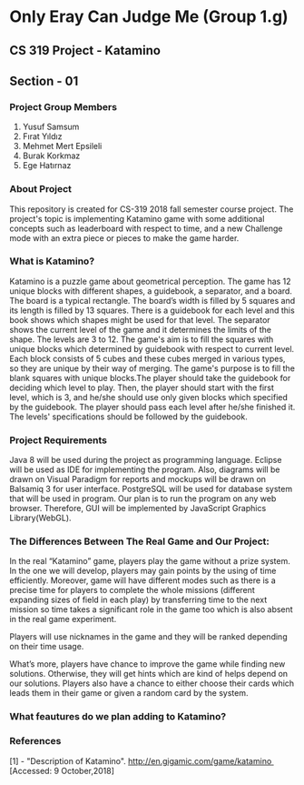 # Only Eray Can Judge Me (Group 1.g)
## CS 319 Project - Katamino
## Section - 01

### Project Group Members
1) Yusuf Samsum
2) Fırat Yıldız
3) Mehmet Mert Epsileli
4) Burak Korkmaz
5) Ege Hatırnaz

### About Project
This repository is created for CS-319 2018 fall semester course project. The project's topic is implementing Katamino game with some additional concepts such as leaderboard with respect to time, and a new Challenge mode with an extra piece or pieces to make the game harder.

### What is Katamino?
Katamino is a puzzle game about geometrical perception. The game has 12 unique blocks with different shapes, a guidebook, a separator, and a board. The board is a typical rectangle. The board’s width is filled by 5 squares and its length is filled by 13 squares. There is a guidebook for each level and this book shows which shapes might be used for that level. The separator shows the current level of the game and it determines the limits of the shape. The levels are 3 to 12. The game's aim is to fill the squares with unique blocks which determined by guidebook with respect to current level. Each block consists of 5 cubes and these cubes merged in various types, so they are unique by their way of merging.
The game's purpose is to fill the blank squares with unique blocks.The player should take the guidebook for deciding which level to play. Then, the player should start with the first level, which is 3, and he/she should use only given blocks which specified by the guidebook. The player should pass each level after he/she finished it. The levels' specifications should be followed by the guidebook.

### Project Requirements
Java 8 will be used during the project as programming language. Eclipse will be used as IDE for implementing the program. Also, diagrams will be drawn on Visual Paradigm for reports and mockups will be drawn on Balsamiq 3 for user interface. PostgreSQL will be used for database system that will be used in program. Our plan is to run the program on any web browser. Therefore, GUI will be implemented by JavaScript Graphics Library(WebGL).  

### The Differences Between The Real Game and Our Project:
In the real “Katamino” game, players play the game without a prize system. In the one we will develop, players may gain points by the using of time efficiently. Moreover, game will have different modes such as there is a precise time for players to complete the whole missions (different expanding sizes of field in each play) by transferring time to the next mission so time
takes a significant role in the game too which is also absent in the real game experiment.

Players will use nicknames in the game and they will be ranked depending on their time usage.

What’s more, players have chance to improve the game while finding new solutions. Otherwise, they will get hints which are kind of helps depend on our solutions. Players also have a chance to either choose their cards which leads them in their game or given a random card by the system.

### What feautures do we plan adding to Katamino?


### References
[1] - "Description of Katamino". http://en.gigamic.com/game/katamino  [Accessed: 9 October,2018]




